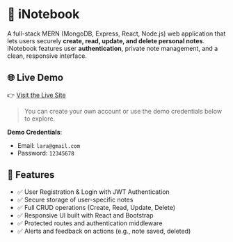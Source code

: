 # 📒 iNotebook

A full-stack MERN (MongoDB, Express, React, Node.js) web application that lets users securely **create, read, update, and delete personal notes**. iNotebook features user **authentication**, private note management, and a clean, responsive interface.

## 🌐 Live Demo

👉 [Visit the Live Site](https://i-notebook-frontend-delta.vercel.app)

> You can create your own account or use the demo credentials below to explore.

**Demo Credentials**:
- Email: `lara@gmail.com`
- Password: `12345678`


## 🚀 Features

- ✅ User Registration & Login with JWT Authentication
- ✅ Secure storage of user-specific notes
- ✅ Full CRUD operations (Create, Read, Update, Delete)
- ✅ Responsive UI built with React and Bootstrap
- ✅ Protected routes and authentication middleware
- ✅ Alerts and feedback on actions (e.g., note saved, deleted)

